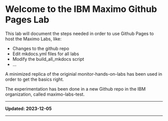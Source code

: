 # Welcome to the IBM Maximo Github Pages Lab
This lab will document the steps needed in order to use Github Pages to host the Maximo Labs,
like:

* Changes to the github repo
* Edit mkdocs.yml files for all labs
* Modify the build_all_mkdocs script
* ...

A minimized replica of the originial monitor-hands-on-labs has been used 
in order to get the basics right.

The experimentation has been done in a new Github repo in the IBM organization, 
called maximo-labs-test.

---

**Updated: 2023-12-05**

---